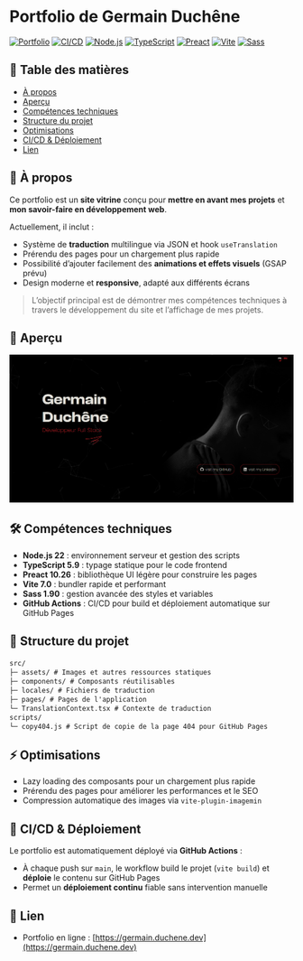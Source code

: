 # Portfolio de Germain Duchêne

[![Portfolio](https://img.shields.io/badge/Portfolio-Online-green)](https://germain.duchene.dev)
[![CI/CD](https://img.shields.io/badge/CI%2FCD-GitHub_Actions-orange)](https://github.com/ton-compte/portfolio/actions)
[![Node.js](https://img.shields.io/badge/Node-22-blue?logo=node.js&logoColor=white)](https://nodejs.org/)
[![TypeScript](https://img.shields.io/badge/TypeScript-5.9-blue?logo=typescript&logoColor=white)](https://www.typescriptlang.org/)
[![Preact](https://img.shields.io/badge/Preact-10.26-brightgreen?logo=preact&logoColor=white)](https://preactjs.com/)
[![Vite](https://img.shields.io/badge/Vite-7.0-purple?logo=vite&logoColor=white)](https://vitejs.dev/)
[![Sass](https://img.shields.io/badge/Sass-1.90-pink?logo=sass&logoColor=white)](https://sass-lang.com/)

## 📑 Table des matières

- [À propos](#-à-propos)  
- [Aperçu](#-aperçu)  
- [Compétences techniques](#-compétences-techniques)  
- [Structure du projet](#-structure-du-projet)  
- [Optimisations](#-optimisations)  
- [CI/CD & Déploiement](#-cicd--déploiement)  
- [Lien](#-lien)

## 🔹 À propos

Ce portfolio est un **site vitrine** conçu pour **mettre en avant mes projets** et **mon savoir-faire en développement web**.  

Actuellement, il inclut :  
- Système de **traduction** multilingue via JSON et hook `useTranslation`  
- Prérendu des pages pour un chargement plus rapide  
- Possibilité d’ajouter facilement des **animations et effets visuels** (GSAP prévu)  
- Design moderne et **responsive**, adapté aux différents écrans  

> L’objectif principal est de démontrer mes compétences techniques à travers le développement du site et l’affichage de mes projets.

## 🚀 Aperçu

![Portfolio Screenshot](./screenshot.png)  

## 🛠 Compétences techniques

- **Node.js 22** : environnement serveur et gestion des scripts  
- **TypeScript 5.9** : typage statique pour le code frontend  
- **Preact 10.26** : bibliothèque UI légère pour construire les pages  
- **Vite 7.0** : bundler rapide et performant  
- **Sass 1.90** : gestion avancée des styles et variables  
- **GitHub Actions** : CI/CD pour build et déploiement automatique sur GitHub Pages  

## 📂 Structure du projet

```
src/
├─ assets/ # Images et autres ressources statiques
├─ components/ # Composants réutilisables
├─ locales/ # Fichiers de traduction
├─ pages/ # Pages de l'application
└─ TranslationContext.tsx # Contexte de traduction
scripts/
└─ copy404.js # Script de copie de la page 404 pour GitHub Pages
```

## ⚡ Optimisations

- Lazy loading des composants pour un chargement plus rapide  
- Prérendu des pages pour améliorer les performances et le SEO  
- Compression automatique des images via `vite-plugin-imagemin`  

## 🚀 CI/CD & Déploiement

Le portfolio est automatiquement déployé via **GitHub Actions** :  

- À chaque push sur `main`, le workflow build le projet (`vite build`) et **déploie** le contenu sur GitHub Pages  
- Permet un **déploiement continu** fiable sans intervention manuelle  

## 🔗 Lien

- Portfolio en ligne : [https://germain.duchene.dev](https://germain.duchene.dev)
